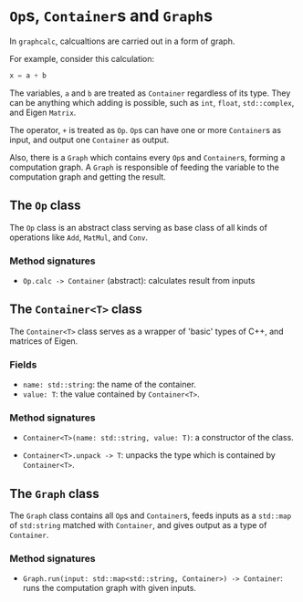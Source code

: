# `Op`s, `Container`s and `Graph`s
In `graphcalc`, calcualtions are carried out in a form of graph.

For example, consider this calculation:

```c++
x = a + b
```

The variables, `a` and `b` are treated as `Container` regardless of its type. They can be anything which adding is possible, such as `int`, `float`, `std::complex`, and Eigen `Matrix`.

The operator, `+` is treated as `Op`. `Op`s can have one or more `Container`s as input, and output one `Container` as output.

Also, there is a `Graph` which contains every `Op`s and `Container`s, forming a computation graph. A `Graph` is responsible of feeding the variable to the computation graph and getting the result.

## The `Op` class

The `Op` class is an abstract class serving as base class of all kinds of operations like `Add`, `MatMul`, and `Conv`.

### Method signatures

- `Op.calc -> Container` (abstract): calculates result from inputs

## The `Container<T>` class

The `Container<T>` class serves as a wrapper of 'basic' types of C++, and matrices of Eigen.

### Fields

- `name: std::string`: the name of the container.
- `value: T`: the value contained by `Container<T>`.

### Method signatures

- `Container<T>(name: std::string, value: T)`: a constructor of the class.

- `Container<T>.unpack -> T`: unpacks the type which is contained by `Container<T>`.

## The `Graph` class

The `Graph` class contains all `Op`s and `Container`s, feeds inputs as a `std::map` of `std:string` matched with `Container`, and gives output as a type of `Container`.

### Method signatures

- `Graph.run(input: std::map<std::string, Container>) -> Container`: runs the computation graph with given inputs.